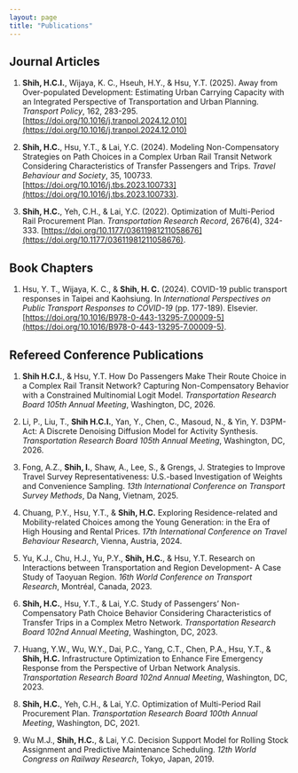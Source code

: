 ```yaml
---
layout: page
title: "Publications"
---
```


## Journal Articles

1. **Shih, H.C.I.**, Wijaya, K. C., Hseuh, H.Y., & Hsu, Y.T. (2025). Away from Over-populated Development: Estimating Urban Carrying Capacity with an Integrated Perspective of Transportation and Urban Planning. *Transport Policy*, 162, 283-295. [https://doi.org/10.1016/j.tranpol.2024.12.010](https://doi.org/10.1016/j.tranpol.2024.12.010)

2. **Shih, H.C.**, Hsu, Y.T., & Lai, Y.C. (2024). Modeling Non-Compensatory Strategies on Path Choices in a Complex Urban Rail Transit Network Considering Characteristics of Transfer Passengers and Trips. *Travel Behaviour and Society*, 35, 100733. [https://doi.org/10.1016/j.tbs.2023.100733](https://doi.org/10.1016/j.tbs.2023.100733).

3. **Shih, H.C.**, Yeh, C.H., & Lai, Y.C. (2022). Optimization of Multi-Period Rail Procurement Plan. *Transportation Research Record*, 2676(4), 324-333. [https://doi.org/10.1177/03611981211058676](https://doi.org/10.1177/03611981211058676).



## Book Chapters

1. Hsu, Y. T., Wijaya, K. C., & **Shih, H. C.** (2024). COVID-19 public transport responses in Taipei and Kaohsiung. In *International Perspectives on Public Transport Responses to COVID-19* (pp. 177-189). Elsevier. [https://doi.org/10.1016/B978-0-443-13295-7.00009-5](https://doi.org/10.1016/B978-0-443-13295-7.00009-5).

## Refereed Conference Publications

1. **Shih H.C.I.**, & Hsu, Y.T. How Do Passengers Make Their Route Choice in a Complex Rail Transit Network? Capturing Non-Compensatory Behavior with a Constrained Multinomial Logit Model. *Transportation Research Board 105th Annual Meeting*, Washington, DC, 2026.
2. Li, P., Liu, T., **Shih H.C.I.**, Yan, Y., Chen, C., Masoud, N., & Yin, Y. D3PM-Act: A Discrete Denoising Diffusion Model for Activity Synthesis. *Transportation Research Board 105th Annual Meeting*, Washington, DC, 2026.
3. Fong, A.Z., **Shih, I.**, Shaw, A., Lee, S., & Grengs, J. Strategies to Improve Travel Survey Representativeness: U.S.-based Investigation of Weights and Convenience Sampling. *13th International Conference on Transport Survey Methods*, Da Nang, Vietnam, 2025.

4. Chuang, P.Y., Hsu, Y.T., & **Shih, H.C.** Exploring Residence-related and Mobility-related Choices among the Young Generation: in the Era of High Housing and Rental Prices. *17th International Conference on Travel Behaviour Research*, Vienna, Austria, 2024.

5. Yu, K.J., Chu, H.J., Yu, P.Y., **Shih, H.C.**, & Hsu, Y.T. Research on Interactions between Transportation and Region Development- A Case Study of Taoyuan Region. *16th World Conference on Transport Research*, Montréal, Canada, 2023.

6. **Shih, H.C.**, Hsu, Y.T., & Lai, Y.C. Study of Passengers’ Non-Compensatory Path Choice Behavior Considering Characteristics of Transfer Trips in a Complex Metro Network. *Transportation Research Board 102nd Annual Meeting*, Washington, DC, 2023.

7. Huang, Y.W., Wu, W.Y., Dai, P.C., Yang, C.T., Chen, P.A., Hsu, Y.T., & **Shih, H.C.** Infrastructure Optimization to Enhance Fire Emergency Response from the Perspective of Urban Network Analysis. *Transportation Research Board 102nd Annual Meeting*, Washington, DC, 2023.

8. **Shih, H.C.**, Yeh, C.H., & Lai, Y.C. Optimization of Multi-Period Rail Procurement Plan. *Transportation Research Board 100th Annual Meeting*, Washington, DC, 2021.

9. Wu M.J., **Shih, H.C.**, & Lai, Y.C. Decision Support Model for Rolling Stock Assignment and Predictive Maintenance Scheduling. *12th World Congress on Railway Research*, Tokyo, Japan, 2019.
